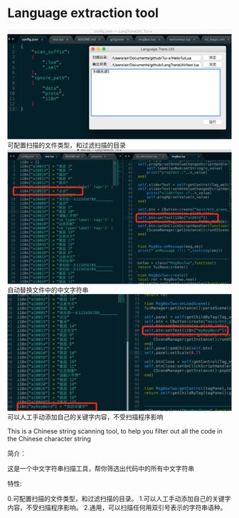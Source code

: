 Language extraction tool
=====

![](picture/pic1.png)
可配置扫描的文件类型，和过滤扫描的目录
![](picture/pic2.png)
自动替换文件中的中文字符串
![](picture/pic3.png)
可以人工手动添加自己的关键字内容，不受扫描程序影响

This is a Chinese string scanning tool, to help you filter out all the code in the Chinese character string

简介：

这是一个中文字符串扫描工具，帮你筛选出代码中的所有中文字符串

特性:

0.可配置扫描的文件类型，和过滤扫描的目录。
1.可以人工手动添加自己的关键字内容，不受扫描程序影响。
2.通用，可以扫描任何用双引号表示的字符串语种。